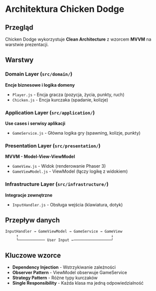 # Architektura Chicken Dodge

## Przegląd

Chicken Dodge wykorzystuje **Clean Architecture** z wzorcem **MVVM** na warstwie prezentacji.

## Warstwy

### Domain Layer (`src/domain/`)
**Encje biznesowe i logika domeny**

- `Player.js` - Encja gracza (pozycja, życia, punkty, ruch)
- `Chicken.js` - Encja kurczaka (spadanie, kolizje)

### Application Layer (`src/application/`)
**Use cases i serwisy aplikacji**

- `GameService.js` - Główna logika gry (spawning, kolizje, punkty)

### Presentation Layer (`src/presentation/`)
**MVVM - Model-View-ViewModel**

- `GameView.js` - Widok (renderowanie Phaser 3)
- `GameViewModel.js` - ViewModel (łączy logikę z widokiem)

### Infrastructure Layer (`src/infrastructure/`)
**Integracje zewnętrzne**

- `InputHandler.js` - Obsługa wejścia (klawiatura, dotyk)

## Przepływ danych

```
InputHandler → GameViewModel → GameService → GameView
     ↑                                          ↓
     └──────────── User Input ←─────────────────┘
```

## Kluczowe wzorce

- **Dependency Injection** - Wstrzykiwanie zależności
- **Observer Pattern** - ViewModel obserwuje GameService
- **Strategy Pattern** - Różne typy kurczaków
- **Single Responsibility** - Każda klasa ma jedną odpowiedzialność